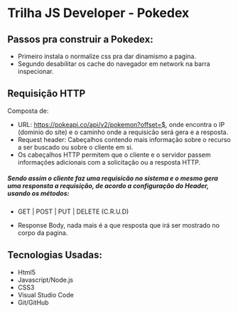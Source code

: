 # Trilha JS Developer - Pokedex

## Passos pra construir a Pokedex:

- Primeiro instala o normalize css pra dar dinamismo a pagina.
- Segundo desabilitar os cache do navegador em network na barra inspecionar.

## Requisição HTTP

Composta de:

- URL: https://pokeapi.co/api/v2/pokemon?offset=$, onde encontra o IP (dominio do site) e o caminho onde a requisicão será gera e a resposta.
- Request header: Cabeçalhos contendo mais informação sobre o recurso a ser buscado ou sobre o cliente em si.
- Os cabeçalhos HTTP permitem que o cliente e o servidor passem informações adicionais com a solicitação ou a resposta HTTP.
##### Sendo assim o cliente faz uma requisicão no sistema e o mesmo gera uma responsta a requisição, de acordo a configuração do Header, usando os métodos:
- GET | POST | PUT | DELETE (C.R.U.D)

- Response Body, nada mais é a que resposta que irá ser mostrado no corpo da pagina.

## Tecnologias Usadas:

- Html5
- Javascript/Node.js
- CSS3
- Visual Studio Code
- Git/GitHub